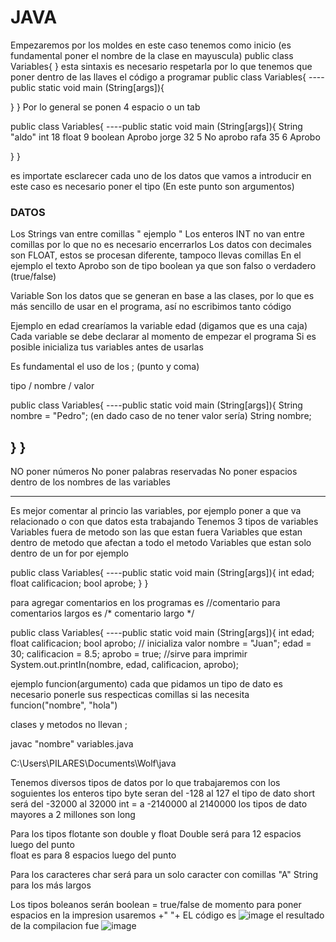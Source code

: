 # JAVA
Empezaremos por los moldes 
en este caso tenemos como inicio 
(es fundamental poner el nombre de la clase en mayuscula)
public class Variables{
}
esta sintaxis es necesario respetarla por lo que tenemos que poner dentro de las llaves el código a programar
public class Variables{
----public static void main (String[args]){
 
 }
}
Por lo general se ponen 4 espacio o un tab


public class Variables{
----public static void main (String[args]){
  String "aldo" int 18 float 9 boolean Aprobo
   jorge 32  5  No aprobo 
   rafa  35  6  Aprobo
   
 }
}

es importate esclarecer cada uno de los datos que vamos a introducir en este caso es necesario poner el tipo (En este punto son argumentos)
### DATOS
Los Strings van entre comillas " ejemplo "
Los enteros INT no van entre comillas por lo que no es necesario encerrarlos 
Los datos con decimales son FLOAT, estos se procesan diferente, tampoco llevas comillas
En el ejemplo el texto Aprobo son de tipo boolean ya que son falso o verdadero (true/false)

Variable 
Son los datos que se generan en base a las clases, por lo que es más sencillo de usar en el programa, así no escribimos tanto código

Ejemplo en edad crearíamos la variable edad (digamos que es una caja)
Cada variable se debe declarar al momento de empezar el programa
Si es posible inicializa tus variables antes de usarlas

Es fundamental el uso de los ; (punto y coma)

 tipo / nombre / valor
 
 public class Variables{
----public static void main (String[args]){
    String nombre = "Pedro"; 
    (en dado caso de no tener valor sería)
    String nombre;
    
  }
}
--------------------------------------------------------------------------------------------------------------------------------------------------------------------------------------

NO poner números
No poner palabras reservadas
No poner espacios dentro de los nombres de las variables

--------------------------------------------------------------------------------------------------------------------------------------------------------------------------------------
Es mejor comentar al princio las variables, por ejemplo poner a que va relacionado o con que datos esta trabajando
Tenemos 3 tipos de variables
Variables fuera de metodo son las que estan fuera
Variables que estan dentro de metodo que afectan a todo el metodo
Variables que estan solo dentro de un for por ejemplo 

public class Variables{
----public static void main (String[args]){
    int edad;
    float calificacion;
    bool aprobe;
 }
}

para agregar comentarios en los programas es //comentario
para comentarios largos es 
/* comentario largo */


public class Variables{
----public static void main (String[args]){
    int edad;
    float calificacion;
    bool aprobo;
// inicializa valor
    nombre = "Juan";
    edad = 30;
    calificacion = 8.5;
    aprobo = true;
    //sirve para imprimir
    System.out.printIn(nombre, edad, calificacion, aprobo);
    
    
ejemplo  funcion(argumento)
cada que pidamos un tipo de dato es necesario ponerle sus respecticas comillas si las necesita
 funcion("nombre", "hola")

clases y metodos no llevan ; 

javac "nombre" variables.java


C:\Users\PILARES\Documents\Wolf\java

Tenemos diversos tipos de datos por lo que trabajaremos con los soguientes
los enteros tipo byte seran del -128 al 127
el tipo de dato short será del -32000 al 32000
int = a -2140000 al 2140000
los tipos de dato mayores a 2 millones son long 

Para los tipos flotante son
double y float
Double será para 12 espacios luego del punto  
float es para 8 espacios luego del punto 

Para los caracteres
char será para un solo caracter con comillas "A"
String para los más largos

Los tipos boleanos serán
boolean = true/false
de momento para poner espacios en la impresion usaremos +" "+
EL código es
![image](https://github.com/RobertoAG117/Java_Notas/assets/125500565/3041db8e-1bb3-4ad3-83c4-57a8f2c72eed)
el resultado de la compilacion fue
![image](https://github.com/RobertoAG117/Java_Notas/assets/125500565/46fde224-cb05-4ded-97cc-0ae25192c0ce)











